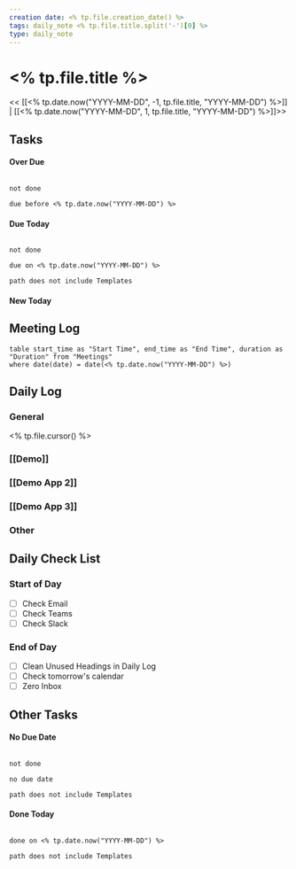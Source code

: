 ```yaml
---
creation date: <% tp.file.creation_date() %>
tags: daily_note <% tp.file.title.split('-')[0] %>
type: daily_note
---
```

# <% tp.file.title %>
<< [[<% tp.date.now("YYYY-MM-DD", -1, tp.file.title, "YYYY-MM-DD") %>]] | [[<% tp.date.now("YYYY-MM-DD", 1, tp.file.title, "YYYY-MM-DD") %>]]>>

## Tasks

#### Over Due
```tasks

not done

due before <% tp.date.now("YYYY-MM-DD") %>

```

#### Due Today
```tasks

not done

due on <% tp.date.now("YYYY-MM-DD") %>

path does not include Templates

```

#### New Today



## Meeting Log

```dataview
table start_time as "Start Time", end_time as "End Time", duration as "Duration" from "Meetings"
where date(date) = date(<% tp.date.now("YYYY-MM-DD") %>)
```
## Daily Log

### General

<% tp.file.cursor() %>
### [[Demo]]

### [[Demo App 2]]

### [[Demo App 3]]

### Other

## Daily Check List

### Start of Day
- [ ] Check Email
- [ ] Check Teams
- [ ] Check Slack

### End of Day
- [ ] Clean Unused Headings in Daily Log
- [ ] Check tomorrow's calendar
- [ ] Zero Inbox

## Other Tasks

#### No Due Date
```tasks

not done

no due date

path does not include Templates

```

#### Done Today

```tasks

done on <% tp.date.now("YYYY-MM-DD") %>

path does not include Templates

```
